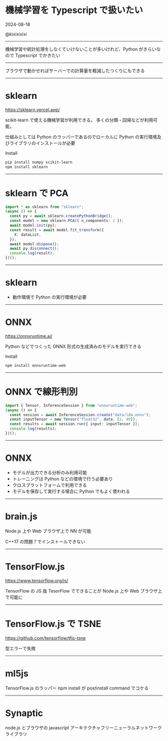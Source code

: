 # 機械学習を Typescript で扱いたい

2024-08-18

@kixixixixi

---

機械学習や統計処理をしなくていけないことが多いけれど、Python がきらいなので Typescript でかきたい

---

ブラウザで動かせればサーバーでの計算量を軽減したつくりにもできる

---

# sklearn

https://sklearn.vercel.app/

scikit-learn で使える機械学習が利用できる。
多くの分類・回帰などが利用可能。

仕組みとしては Python のラッパーであるのでローカルに Python の実行環境及びライブラリのインストールが必要

Install

```sh
pip install numpy scikit-learn
npm install sklearn
```

---

# sklearn で PCA

```ts
import * as sklearn from "sklearn";
(async () => {
  const py = await sklearn.createPythonBridge();
  const model = new sklearn.PCA({ n_components: 2 });
  await model.init(py);
  const result = await model.fit_transform({
    X: dataList,
  });
  await model.dispose();
  await py.disconnect();
  console.log(result);
})();
```

---

# sklearn

- 動作環境で Python の実行環境が必要

---

# ONNX

https://onnxruntime.ai/

Python などでつくった ONNX 形式の生成済みのモデルを実行できる

Install

```sh
npm install onnxruntime-web
```

---

# ONNX で線形判別

```ts
import { Tensor, InferenceSession } from "onnxruntime-web";
(async () => {
  const session = await InferenceSession.create("data/lda.onnx");
  const inputTensor = new Tensor("float32", data, [1, 40]);
  const results = await session.run({ input: inputTensor });
  console.log(results);
})();
```

---

# ONNX

- モデルが出力できる分析のみ利用可能
- トレーニングは Python などの環境で行う必要あり
- クロスプラットフォームで利用できる
- モデルを保存して実行する場合に Python でもよく使われる

---

# brain.js

Node.js 上や Web ブラウザ上で NN が可能

C++17 の問題？でインストールできない

---

# TensorFlow.js

https://www.tensorflow.org/js/

TensorFlow の JS 版
TesorFlow でできることが Node.js 上や Web ブラウザ上で可能に

---

# TensorFlow.js で TSNE

https://github.com/tensorflow/tfjs-tsne

型エラーで失敗

---

# ml5js

TensorFlow.js のラッパー
npm install が postinstall command でコケる

---

# Synaptic

node.js とブラウザの javascript アーキテクチャフリーニューラルネットワークライブラリ
